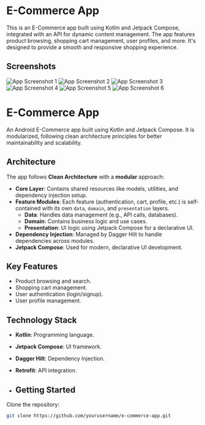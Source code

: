 # E-Commerce App

This is an E-Commerce app built using Kotlin and Jetpack Compose, integrated with an API for dynamic content management. The app features product browsing, shopping cart management, user profiles, and more. It's designed to provide a smooth and responsive shopping experience.

## Screenshots

![App Screenshot 1](.Screenshot_20250205_055650.jpg)
![App Screenshot 2](.Screenshot_20250205_055658.jpg)
![App Screenshot 3](.Screenshot_20250205_055703.jpg)
![App Screenshot 4](.Screenshot_20250205_055705.jpg)
![App Screenshot 5](.Screenshot_20250205_055727.jpg)
![App Screenshot 6](.Screenshot_20250205_055730.jpg)

# E-Commerce App

An Android E-Commerce app built using Kotlin and Jetpack Compose. It is modularized, following clean architecture principles for better maintainability and scalability.

## Architecture

The app follows **Clean Architecture** with a **modular** approach:

- **Core Layer**: Contains shared resources like models, utilities, and dependency injection setup.
- **Feature Modules**: Each feature (authentication, cart, profile, etc.) is self-contained with its own `data`, `domain`, and `presentation` layers.
  - **Data**: Handles data management (e.g., API calls, databases).
  - **Domain**: Contains business logic and use cases.
  - **Presentation**: UI logic using Jetpack Compose for a declarative UI.
- **Dependency Injection**: Managed by Dagger Hilt to handle dependencies across modules.
- **Jetpack Compose**: Used for modern, declarative UI development.

## Key Features

- Product browsing and search.
- Shopping cart management.
- User authentication (login/signup).
- User profile management.

## Technology Stack

- **Kotlin**: Programming language.
- **Jetpack Compose**: UI framework.
- **Dagger Hilt**: Dependency Injection.
- **Retrofit**: API integration.

- ## Getting Started

Clone the repository:
   ```bash
   git clone https://github.com/yourusername/e-commerce-app.git
